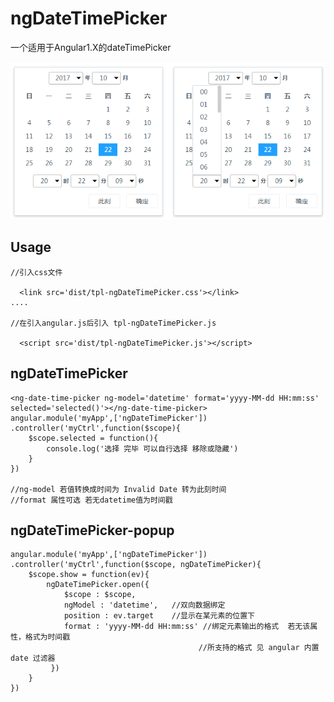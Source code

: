 # ngDateTimePicker
一个适用于Angular1.X的dateTimePicker 

![](public/images/screen1.png)


Usage
-------------

```
//引入css文件

  <link src='dist/tpl-ngDateTimePicker.css'></link>
....  

//在引入angular.js后引入 tpl-ngDateTimePicker.js

  <script src='dist/tpl-ngDateTimePicker.js'></script>
```
## ngDateTimePicker
```
<ng-date-time-picker ng-model='datetime' format='yyyy-MM-dd HH:mm:ss' selected='selected()'></ng-date-time-picker>
angular.module('myApp',['ngDateTimePicker'])
.controller('myCtrl',function($scope){
	$scope.selected = function(){
		console.log('选择 完毕 可以自行选择 移除或隐藏')
	}
})

//ng-model 若值转换成时间为 Invalid Date 转为此刻时间
//format 属性可选 若无datetime值为时间戳
```
## ngDateTimePicker-popup
```
angular.module('myApp',['ngDateTimePicker'])
.controller('myCtrl',function($scope, ngDateTimePicker){
	$scope.show = function(ev){
		ngDateTimePicker.open({
			$scope : $scope,
			ngModel : 'datetime',   //双向数据绑定
			position : ev.target    //显示在某元素的位置下
			format : 'yyyy-MM-dd HH:mm:ss' //绑定元素输出的格式  若无该属性，格式为时间戳
	                                      //所支持的格式 见 angular 内置date 过滤器
	     })
	}
})
```

